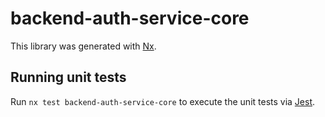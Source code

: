# backend-auth-service-core

This library was generated with [Nx](https://nx.dev).

## Running unit tests

Run `nx test backend-auth-service-core` to execute the unit tests via [Jest](https://jestjs.io).
